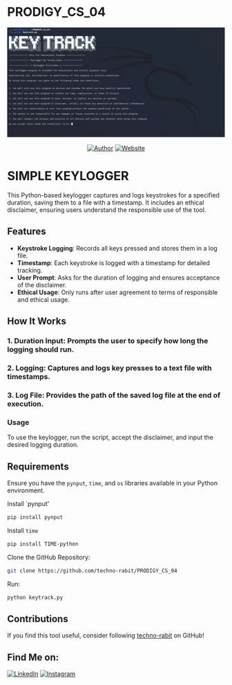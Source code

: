 # PRODIGY_CS_04

<p align="center">
<a href="#"><img title="img" src="img.png"></a>
</p>
<p align="center">
<a href="https://github.com/techno-rabit"><img title="Author" src="https://img.shields.io/badge/Author-Vishnu-yellow.svg?style=for-the-badge&logo=github"></a>
<a href="https://prodigyinfotech.dev/"><img title="Website" src="https://img.shields.io/badge/Website-Prodigy--InfoTech-green.svg?style=for-the-badge&logo=sites"></a>
</p>

# SIMPLE KEYLOGGER

This Python-based keylogger captures and logs keystrokes for a specified duration, saving them to a file with a timestamp. It includes an ethical disclaimer, ensuring users understand the responsible use of the tool.

## Features

- **Keystroke Logging**: Records all keys pressed and stores them in a log file.
- **Timestamp**: Each keystroke is logged with a timestamp for detailed tracking.
- **User Prompt**: Asks for the duration of logging and ensures acceptance of the disclaimer.
- **Ethical Usage**: Only runs after user agreement to terms of responsible and ethical usage.

## How It Works
### 1. Duration Input: Prompts the user to specify how long the logging should run.
### 2. Logging: Captures and logs key presses to a text file with timestamps.
### 3. Log File: Provides the path of the saved log file at the end of execution.

### Usage

To use the keylogger, run the script, accept the disclaimer, and input the desired logging duration.

## Requirements

Ensure you have the `pynput`, `time`, and `os` libraries available in your Python environment.

Install `pynput'
```sh
pip install pynput
```
Install `time`
```sh
pip install TIME-python
```
Clone the GitHub Repository:
```sh
git clone https://github.com/techno-rabit/PRODIGY_CS_04
```
Run:
```sh
python keytrack.py
```

## Contributions

If you find this tool useful, consider following [techno-rabit](https://github.com/techno-rabit) on GitHub!

## Find Me on:

[![LinkedIn](https://img.shields.io/badge/LinkedIn-VishnuPrasad-blue?style=for-the-badge&logo=LinkedIn)](https://www.linkedin.com/in/technorabit)
[![Instagram](https://img.shields.io/badge/IG-%40__.v.shnu-red?style=for-the-badge&logo=instagram)](https://www.instagram.com/__.v.shnu/)
